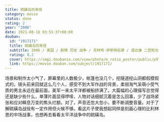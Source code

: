 ```yaml
---
title: 硫磺岛的来信
category: movie
status: done
rating: 2
year: "2006"
date: 2021-08-16 03:51:37+08:00
douban:
  id: "1917171"
  title: 硫磺岛的来信
  subtitle: 2006 / 美国 / 剧情 历史 战争 / 克林特·伊斯特伍德 / 渡边谦 二宫和也
  rating: 8.2
  cover: https://img1.doubanio.com/view/photo/m_ratio_poster/public/p973154238.jpg
  link: https://movie.douban.com/subject/1917171/
---
```


场景和制作太小气了，屏幕里的人数极少，帐篷也没几个，挖隧道挖山洞都假模假式的，镜头前来回就这么几个人，感受不到大军作战的背景，柔弱淘气呆萌小受气质的男主永远在最前面，美军一来太平洋都被船挤满了。大篇幅的心理描写总觉得还是缺少些什么，单薄片面显得啰嗦，人物对话细腻沉着是怎么回事，少了战场紧张和应对瞬息万变的焦头烂额。对了，声音还忽大忽小，要不断调整音量。对于了解硫磺岛战役有一定作用但火候不够。看这片子使我想起同样是刻画心理的比利林恩的中场战事，也想再去看看太平洋战争中的硫磺岛。
